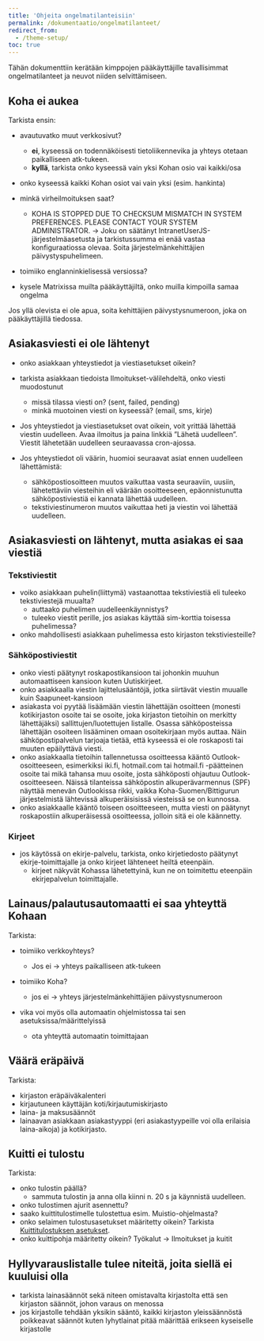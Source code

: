 ```yaml
---
title: 'Ohjeita ongelmatilanteisiin'
permalink: /dokumentaatio/ongelmatilanteet/
redirect_from:
  - /theme-setup/
toc: true
---
```


Tähän dokumenttiin kerätään kimppojen pääkäyttäjille tavallisimmat ongelmatilanteet ja neuvot niiden selvittämiseen.

## Koha ei aukea

Tarkista ensin:
* avautuvatko muut verkkosivut? 
  * **ei**, kyseessä on todennäköisesti tietoliikennevika ja yhteys otetaan paikalliseen atk-tukeen.
  * **kyllä**, tarkista onko kyseessä vain yksi Kohan osio vai kaikki/osa

* onko kyseessä kaikki Kohan osiot vai vain yksi (esim. hankinta)

* minkä virheilmoituksen saat?
  * KOHA IS STOPPED DUE TO CHECKSUM MISMATCH IN SYSTEM PREFERENCES. PLEASE CONTACT YOUR SYSTEM ADMINISTRATOR. -> Joku on säätänyt IntranetUserJS-järjestelmäasetusta ja tarkistussumma ei enää vastaa konfiguraatiossa olevaa. Soita järjestelmänkehittäjien päivystyspuhelimeen.

* toimiiko englanninkielisessä versiossa?

* kysele Matrixissa muilta pääkäyttäjiltä, onko muilla kimpoilla samaa ongelma

Jos yllä olevista ei ole apua, soita kehittäjien päivystysnumeroon, joka on pääkäyttäjillä tiedossa.

## Asiakasviesti ei ole lähtenyt

* onko asiakkaan yhteystiedot ja viestiasetukset oikein?

* tarkista asiakkaan tiedoista Ilmoitukset-välilehdeltä, onko viesti muodostunut
  * missä tilassa viesti on? (sent, failed, pending)
  * minkä muotoinen viesti on kyseessä? (email, sms, kirje)


* Jos yhteystiedot ja viestiasetukset ovat oikein, voit yrittää lähettää viestin uudelleen. Avaa ilmoitus ja paina linkkiä ”Lähetä uudelleen”. Viestit lähetetään uudelleen seuraavassa cron-ajossa.
* Jos yhteystiedot oli väärin, huomioi seuraavat asiat ennen uudelleen lähettämistä:
  * sähköpostiosoitteen muutos vaikuttaa vasta seuraaviin, uusiin, lähetettäviin viesteihin eli väärään osoitteeseen, epäonnistunutta sähköpostiviestiä ei kannata lähettää uudelleen. 
  * tekstiviestinumeron muutos vaikuttaa heti ja viestin voi lähettää uudelleen.

## Asiakasviesti on lähtenyt, mutta asiakas ei saa viestiä

### Tekstiviestit

* voiko asiakkaan puhelin(liittymä) vastaanottaa tekstiviestiä eli tuleeko tekstiviestejä muualta?
  * auttaako puhelimen uudelleenkäynnistys?
  * tuleeko viestit perille, jos asiakas käyttää sim-korttia toisessa puhelimessa?
* onko mahdollisesti asiakkaan puhelimessa esto kirjaston tekstiviesteille?

### Sähköpostiviestit

* onko viesti päätynyt roskapostikansioon tai johonkin muuhun automaattiseen kansioon kuten Uutiskirjeet.
* onko asiakkaalla viestin lajittelusääntöjä, jotka siirtävät viestin muualle kuin Saapuneet-kansioon
* asiakasta voi pyytää lisäämään viestin lähettäjän osoitteen (monesti kotikirjaston osoite tai se osoite, joka kirjaston tietoihin on merkitty lähettäjäksi) sallittujen/luotettujen listalle. Osassa sähköposteissa lähettäjän osoiteen lisääminen omaan osoitekirjaan myös auttaa. Näin sähköpostipalvelun tarjoaja tietää, että kyseessä ei ole roskaposti tai muuten epäilyttävä viesti.
* onko asiakkaalla tietoihin tallennetussa osoitteessa kääntö Outlook-osoitteeseen, esimerkiksi iki.fi, hotmail.com tai hotmail.fi -päätteinen osoite tai mikä tahansa muu osoite, josta sähköposti ohjautuu Outlook-osoitteeseen. Näissä tilanteissa sähköpostin alkuperävarmennus (SPF) näyttää menevän Outlookissa rikki, vaikka Koha-Suomen/Bittigurun järjestelmistä lähtevissä alkuperäisisissä viesteissä se on kunnossa. 
* onko asiakkaalle kääntö toiseen osoitteeseen, mutta viesti on päätynyt roskapostiin alkuperäisessä osoitteessa, jolloin sitä ei ole käännetty.

### Kirjeet

* jos käytössä on ekirje-palvelu, tarkista, onko kirjetiedosto päätynyt ekirje-toimittajalle ja onko kirjeet lähteneet heiltä eteenpäin.
  * kirjeet näkyvät Kohassa lähetettyinä, kun ne on toimitettu eteenpäin ekirjepalvelun toimittajalle.

## Lainaus/palautusautomaatti ei saa yhteyttä Kohaan

Tarkista:
* toimiiko verkkoyhteys?
  * Jos ei -> yhteys paikalliseen atk-tukeen
* toimiiko Koha?
  * jos ei -> yhteys järjestelmänkehittäjien päivystysnumeroon

* vika voi myös olla automaatin ohjelmistossa tai sen asetuksissa/määrittelyissä
  * ota yhteyttä automaatin toimittajaan

## Väärä eräpäivä

Tarkista:
* kirjaston eräpäiväkalenteri
* kirjautuneen käyttäjän koti/kirjautumiskirjasto
* laina- ja maksusäännöt
* lainaavan asiakkaan asiakastyyppi (eri asiakastyypeille voi olla erilaisia laina-aikoja) ja kotikirjasto.

## Kuitti ei tulostu

Tarkista:
* onko tulostin päällä?
  * sammuta tulostin ja anna olla kiinni n. 20 s ja käynnistä uudelleen.
* onko tulostimen ajurit asennettu?
* saako kuittitulostimelle tulostettua esim. Muistio-ohjelmasta?
* onko selaimen tulostusasetukset määritetty oikein? Tarkista [Kuittitulostuksen asetukset](https://koha-suomi.fi/dokumentaatio/kuittitulostuksen-asetukset/).
* onko kuittipohja määritetty oikein? Työkalut -> Ilmoitukset ja kuitit

## Hyllyvarauslistalle tulee niteitä, joita siellä ei kuuluisi olla

* tarkista lainasäännöt sekä niteen omistavalta kirjastolta että sen kirjaston säännöt, johon varaus on menossa
* jos kirjastolle tehdään yksikin sääntö, kaikki kirjaston yleissäännöstä poikkeavat säännöt kuten lyhytlainat pitää määrittää erikseen kyseiselle kirjastolle
